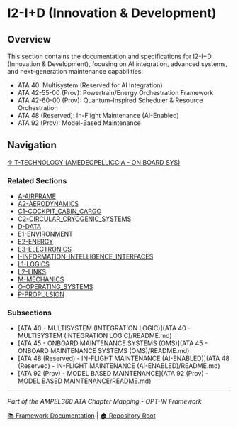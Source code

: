 # I2-I+D (Innovation & Development)

## Overview

This section contains the documentation and specifications for I2-I+D (Innovation & Development), focusing on AI integration, advanced systems, and next-generation maintenance capabilities:

- ATA 40: Multisystem (Reserved for AI Integration)
- ATA 42-55-00 (Prov): Powertrain/Energy Orchestration Framework
- ATA 42-60-00 (Prov): Quantum-Inspired Scheduler & Resource Orchestration
- ATA 48 (Reserved): In-Flight Maintenance (AI-Enabled)
- ATA 92 (Prov): Model-Based Maintenance

## Navigation

[↑ T-TECHNOLOGY (AMEDEOPELLICCIA - ON BOARD SYS)](../README.md)

### Related Sections

- [A-AIRFRAME](../A-AIRFRAME/README.md)
- [A2-AERODYNAMICS](../A2-AERODYNAMICS/README.md)
- [C1-COCKPIT_CABIN_CARGO](../C1-COCKPIT_CABIN_CARGO/README.md)
- [C2-CIRCULAR_CRYOGENIC_SYSTEMS](../C2-CIRCULAR_CRYOGENIC_SYSTEMS/README.md)
- [D-DATA](../D-DATA/README.md)
- [E1-ENVIRONMENT](../E1-ENVIRONMENT/README.md)
- [E2-ENERGY](../E2-ENERGY/README.md)
- [E3-ELECTRONICS](../E3-ELECTRONICS/README.md)
- [I-INFORMATION_INTELLIGENCE_INTERFACES](../I-INFORMATION_INTELLIGENCE_INTERFACES/README.md)
- [L1-LOGICS](../L1-LOGICS/README.md)
- [L2-LINKS](../L2-LINKS/README.md)
- [M-MECHANICS](../M-MECHANICS/README.md)
- [O-OPERATING_SYSTEMS](../O-OPERATING_SYSTEMS/README.md)
- [P-PROPULSION](../P-PROPULSION/README.md)

### Subsections

- [ATA 40 - MULTISYSTEM (INTEGRATION LOGIC)](ATA 40 - MULTISYSTEM (INTEGRATION LOGIC)/README.md)
- [ATA 45 - ONBOARD MAINTENANCE SYSTEMS (OMS)](ATA 45 - ONBOARD MAINTENANCE SYSTEMS (OMS)/README.md)
- [ATA 48 (Reserved) - IN-FLIGHT MAINTENANCE (AI-ENABLED)](ATA 48 (Reserved) - IN-FLIGHT MAINTENANCE (AI-ENABLED)/README.md)
- [ATA 92 (Prov) - MODEL BASED MAINTENANCE](ATA 92 (Prov) - MODEL BASED MAINTENANCE/README.md)

---

*Part of the AMPEL360 ATA Chapter Mapping - OPT-IN Framework*

[📚 Framework Documentation](../../README.md) | [🏠 Repository Root](../../../README.md)
